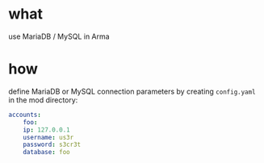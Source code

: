 # what

use MariaDB / MySQL in Arma

# how

define MariaDB or MySQL connection parameters by creating `config.yaml` in the mod directory:

```yaml
accounts: 
	foo:
    ip: 127.0.0.1
    username: us3r
    password: s3cr3t
    database: foo 
```
